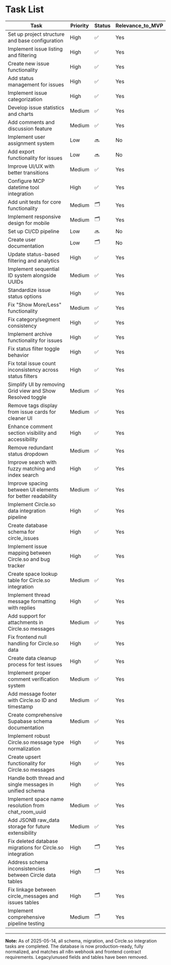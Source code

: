 # Task List

| Task | Priority | Status | Relevance_to_MVP |
|------|----------|--------|------------------|
| Set up project structure and base configuration | High | ✅ | Yes |
| Implement issue listing and filtering | High | ✅ | Yes |
| Create new issue functionality | High | ✅ | Yes |
| Add status management for issues | High | ✅ | Yes |
| Implement issue categorization | High | ✅ | Yes |
| Develop issue statistics and charts | Medium | ✅ | Yes |
| Add comments and discussion feature | Medium | ✅ | Yes |
| Implement user assignment system | Low | 🔜 | No |
| Add export functionality for issues | Low | 🔜 | No |
| Improve UI/UX with better transitions | Medium | ✅ | Yes |
| Configure MCP datetime tool integration | High | ✅ | Yes |
| Add unit tests for core functionality | Medium | 🗂️ | Yes |
| Implement responsive design for mobile | Medium | 🗂️ | Yes |
| Set up CI/CD pipeline | Low | 🔜 | No |
| Create user documentation | Low | 🗂️ | No |
| Update status-based filtering and analytics | High | ✅ | Yes |
| Implement sequential ID system alongside UUIDs | Medium | ✅ | Yes |
| Standardize issue status options | High | ✅ | Yes |
| Fix "Show More/Less" functionality | Medium | ✅ | Yes |
| Fix category/segment consistency | High | ✅ | Yes |
| Implement archive functionality for issues | High | ✅ | Yes |
| Fix status filter toggle behavior | High | ✅ | Yes |
| Fix total issue count inconsistency across status filters | High | ✅ | Yes |
| Simplify UI by removing Grid view and Show Resolved toggle | Medium | ✅ | Yes |
| Remove tags display from issue cards for cleaner UI | Medium | ✅ | Yes |
| Enhance comment section visibility and accessibility | High | ✅ | Yes |
| Remove redundant status dropdown | Medium | ✅ | Yes |
| Improve search with fuzzy matching and index search | High | ✅ | Yes |
| Improve spacing between UI elements for better readability | Medium | ✅ | Yes |
| Implement Circle.so data integration pipeline | High | ✅ | Yes |
| Create database schema for circle_issues | High | ✅ | Yes |
| Implement issue mapping between Circle.so and bug tracker | High | ✅ | Yes |
| Create space lookup table for Circle.so integration | Medium | ✅ | Yes |
| Implement thread message formatting with replies | High | ✅ | Yes |
| Add support for attachments in Circle.so messages | Medium | ✅ | Yes |
| Fix frontend null handling for Circle.so data | High | ✅ | Yes |
| Create data cleanup process for test issues | High | ✅ | Yes |
| Implement proper comment verification system | Medium | ✅ | Yes |
| Add message footer with Circle.so ID and timestamp | Medium | ✅ | Yes |
| Create comprehensive Supabase schema documentation | Medium | ✅ | Yes |
| Implement robust Circle.so message type normalization | High | ✅ | Yes |
| Create upsert functionality for Circle.so messages | High | ✅ | Yes |
| Handle both thread and single messages in unified schema | High | ✅ | Yes |
| Implement space name resolution from chat_room_uuid | Medium | ✅ | Yes |
| Add JSONB raw_data storage for future extensibility | Medium | ✅ | Yes |
| Fix deleted database migrations for Circle.so integration | High | 🗂️ | Yes |
| Address schema inconsistencies between Circle data tables | High | 🗂️ | Yes |
| Fix linkage between circle_messages and issues tables | High | 🗂️ | Yes |
| Implement comprehensive pipeline testing | Medium | 🗂️ | Yes |

---

**Note:** As of 2025-05-14, all schema, migration, and Circle.so integration tasks are completed. The database is now production-ready, fully normalized, and matches all n8n webhook and frontend contract requirements. Legacy/unused fields and tables have been removed. 